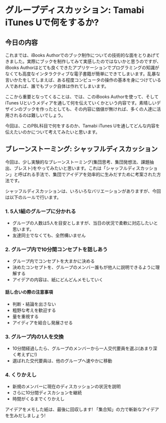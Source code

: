# グループディスカッション: Tamabi iTunes Uで何をするか?

## 今日の内容

これまでは、iBooks Authorでのブック制作についての技術的な面をとりあげてきました。実際にブックを制作してみて実感したのではないかと思うのですが、iBooks Authorはとても良くできたアプリケーションでプログラミングの知識がなくても高度なインタラクティブな電子書籍が簡単にできてしまいます。乱暴な言いかたをしてしまえば、ある程度コンピュータの操作の基本を身につけている人であれば、誰でもブック自体は作れてしまいます。

ここから重要となってくることは、では、このiBooks Authorを使って、そしてiTunes Uというメディアを通して何を伝えていくかという内容です。素晴しいデザインのブックを作ったとしても、その内容に価値が無ければ、多くの人達に活用されるのは難しいでしょう。

今回は、このPBL科目で何をするのか、Tamabi iTunes Uを通してどんな内容を伝えたいのかについて考えてみたいと思います。

## ブレーンストーミング: シャッフルディスカッション

今回は、少し実験的なブレーンストーミング(集団思考、集団発想法、課題抽出、ブレスト)をやってみたいと思います。これは「シャッフルディスカッション」と呼ばれる手法で、集団でアイデアを効率的に生みだすために考案された方法です。

シャッフルディスカッションは、いろいろなバリエーションがありますが、今回は以下のルールで行います。

### 1. 5人1組のグループに分かれる

* グループの人数は5人を目安としますが、当日の状況で柔軟に対応したいと思います。
* 友達同士でなくても、全然構いません


### 2. グループ内で10分間コンセプトを話しあう

* グループ内でコンセプトを大まかに決める
* 決めたコンセプトを、グループのメンバー誰もが他人に説明できるように理解する
* アイデアの内容は、紙にどんどんメモしていく

#### 話し合いの際の注意事項

* 判断・結論を出さない
* 粗野な考えを歓迎する
* 量を重視する
* アイディアを結合し発展させる

### 3. グループ内の1人を交換

* 10分間経過したら、グループのメンバーから一人交代要員を選ぶ(あまり深く考えずに!)
* 選ばれた交代要員は、他のグループへ速やかに移動

### 4. くりかえし

* 新規のメンバーに現在のディスカッションの状況を説明
* さらに10分間ディスカションを継続
* 時間がくるまでくりかえし

アイデアをメモした紙は、最後に回収します! 「集合知」の力で斬新なアイデアを生みだしましょう!


